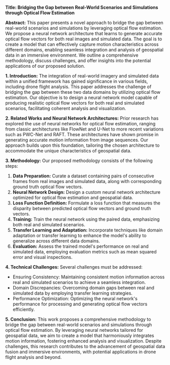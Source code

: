**Title: Bridging the Gap between Real-World Scenarios and Simulations through Optical Flow Estimation**

**Abstract:**
This paper presents a novel approach to bridge the gap between real-world scenarios and simulations by leveraging optical flow estimation. We propose a neural network architecture that learns to generate accurate optical flow vectors for both real images and simulated data. The goal is to create a model that can effectively capture motion characteristics across different domains, enabling seamless integration and analysis of geospatial data in an immersive environment. We outline a comprehensive methodology, discuss challenges, and offer insights into the potential applications of our proposed solution.

**1. Introduction:**
The integration of real-world imagery and simulated data within a unified framework has gained significance in various fields, including drone flight analysis. This paper addresses the challenge of bridging the gap between these two data domains by utilizing optical flow estimation. Our objective is to design a neural network model capable of producing realistic optical flow vectors for both real and simulated scenarios, facilitating coherent analysis and visualization.

**2. Related Works and Neural Network Architectures:**
Prior research has explored the use of neural networks for optical flow estimation, ranging from classic architectures like FlowNet and U-Net to more recent variations such as PWC-Net and RAFT. These architectures have shown promise in generating accurate motion information from image sequences. Our approach builds upon this foundation, tailoring the chosen architecture to accommodate the unique characteristics of geospatial data.

**3. Methodology:**
Our proposed methodology consists of the following steps:
1. **Data Preparation:** Curate a dataset containing pairs of consecutive frames from real images and simulated data, along with corresponding ground truth optical flow vectors.
2. **Neural Network Design:** Design a custom neural network architecture optimized for optical flow estimation and geospatial data.
3. **Loss Function Definition:** Formulate a loss function that measures the disparity between predicted optical flow vectors and ground truth vectors.
4. **Training:** Train the neural network using the paired data, emphasizing both real and simulated scenarios.
5. **Transfer Learning and Adaptation:** Incorporate techniques like domain adaptation or transfer learning to enhance the model's ability to generalize across different data domains.
6. **Evaluation:** Assess the trained model's performance on real and simulated data, employing evaluation metrics such as mean squared error and visual inspections.

**4. Technical Challenges:**
Several challenges must be addressed:
- Ensuring Consistency: Maintaining consistent motion information across real and simulated scenarios to achieve a seamless integration.
- Domain Discrepancies: Overcoming domain gaps between real and simulated data by employing transfer learning strategies.
- Performance Optimization: Optimizing the neural network's performance for processing and generating optical flow vectors efficiently.

**5. Conclusion:**
This work proposes a comprehensive methodology to bridge the gap between real-world scenarios and simulations through optical flow estimation. By leveraging neural networks tailored for geospatial data, we aim to create a model that harmoniously integrates motion information, fostering enhanced analysis and visualization. Despite challenges, this research contributes to the advancement of geospatial data fusion and immersive environments, with potential applications in drone flight analysis and beyond.